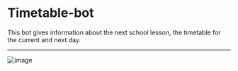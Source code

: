 # Timetable-bot
This bot gives information about the next school lesson, the timetable for the current and next day.
____
![image](https://user-images.githubusercontent.com/70277523/191549207-d8cf9834-7c46-4c3b-9af5-55eaa5abc0a7.png)
